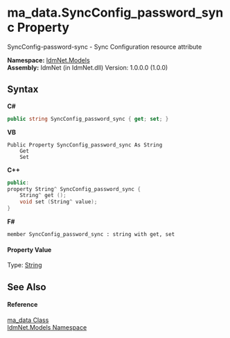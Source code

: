 # ma_data.SyncConfig_password_sync Property 
 

SyncConfig-password-sync - Sync Configuration resource attribute

**Namespace:**&nbsp;<a href="N_IdmNet_Models">IdmNet.Models</a><br />**Assembly:**&nbsp;IdmNet (in IdmNet.dll) Version: 1.0.0.0 (1.0.0)

## Syntax

**C#**<br />
``` C#
public string SyncConfig_password_sync { get; set; }
```

**VB**<br />
``` VB
Public Property SyncConfig_password_sync As String
	Get
	Set
```

**C++**<br />
``` C++
public:
property String^ SyncConfig_password_sync {
	String^ get ();
	void set (String^ value);
}
```

**F#**<br />
``` F#
member SyncConfig_password_sync : string with get, set

```


#### Property Value
Type: <a href="http://msdn2.microsoft.com/en-us/library/s1wwdcbf" target="_blank">String</a>

## See Also


#### Reference
<a href="T_IdmNet_Models_ma_data">ma_data Class</a><br /><a href="N_IdmNet_Models">IdmNet.Models Namespace</a><br />